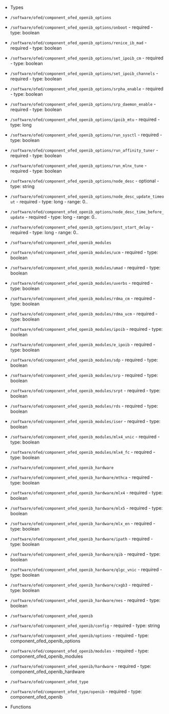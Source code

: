  - Types
  - `/software/ofed/component_ofed_openib_options`
   - `/software/ofed/component_ofed_openib_options/onboot`
    - required
    - type: boolean
   - `/software/ofed/component_ofed_openib_options/renice_ib_mad`
    - required
    - type: boolean
   - `/software/ofed/component_ofed_openib_options/set_ipoib_cm`
    - required
    - type: boolean
   - `/software/ofed/component_ofed_openib_options/set_ipoib_channels`
    - required
    - type: boolean
   - `/software/ofed/component_ofed_openib_options/srpha_enable`
    - required
    - type: boolean
   - `/software/ofed/component_ofed_openib_options/srp_daemon_enable`
    - required
    - type: boolean
   - `/software/ofed/component_ofed_openib_options/ipoib_mtu`
    - required
    - type: long
   - `/software/ofed/component_ofed_openib_options/run_sysctl`
    - required
    - type: boolean
   - `/software/ofed/component_ofed_openib_options/run_affinity_tuner`
    - required
    - type: boolean
   - `/software/ofed/component_ofed_openib_options/run_mlnx_tune`
    - required
    - type: boolean
   - `/software/ofed/component_ofed_openib_options/node_desc`
    - optional
    - type: string
   - `/software/ofed/component_ofed_openib_options/node_desc_update_timeout`
    - required
    - type: long
    - range: 0..
   - `/software/ofed/component_ofed_openib_options/node_desc_time_before_update`
    - required
    - type: long
    - range: 0..
   - `/software/ofed/component_ofed_openib_options/post_start_delay`
    - required
    - type: long
    - range: 0..
  - `/software/ofed/component_ofed_openib_modules`
   - `/software/ofed/component_ofed_openib_modules/ucm`
    - required
    - type: boolean
   - `/software/ofed/component_ofed_openib_modules/umad`
    - required
    - type: boolean
   - `/software/ofed/component_ofed_openib_modules/uverbs`
    - required
    - type: boolean
   - `/software/ofed/component_ofed_openib_modules/rdma_cm`
    - required
    - type: boolean
   - `/software/ofed/component_ofed_openib_modules/rdma_ucm`
    - required
    - type: boolean
   - `/software/ofed/component_ofed_openib_modules/ipoib`
    - required
    - type: boolean
   - `/software/ofed/component_ofed_openib_modules/e_ipoib`
    - required
    - type: boolean
   - `/software/ofed/component_ofed_openib_modules/sdp`
    - required
    - type: boolean
   - `/software/ofed/component_ofed_openib_modules/srp`
    - required
    - type: boolean
   - `/software/ofed/component_ofed_openib_modules/srpt`
    - required
    - type: boolean
   - `/software/ofed/component_ofed_openib_modules/rds`
    - required
    - type: boolean
   - `/software/ofed/component_ofed_openib_modules/iser`
    - required
    - type: boolean
   - `/software/ofed/component_ofed_openib_modules/mlx4_vnic`
    - required
    - type: boolean
   - `/software/ofed/component_ofed_openib_modules/mlx4_fc`
    - required
    - type: boolean
  - `/software/ofed/component_ofed_openib_hardware`
   - `/software/ofed/component_ofed_openib_hardware/mthca`
    - required
    - type: boolean
   - `/software/ofed/component_ofed_openib_hardware/mlx4`
    - required
    - type: boolean
   - `/software/ofed/component_ofed_openib_hardware/mlx5`
    - required
    - type: boolean
   - `/software/ofed/component_ofed_openib_hardware/mlx_en`
    - required
    - type: boolean
   - `/software/ofed/component_ofed_openib_hardware/ipath`
    - required
    - type: boolean
   - `/software/ofed/component_ofed_openib_hardware/qib`
    - required
    - type: boolean
   - `/software/ofed/component_ofed_openib_hardware/qlgc_vnic`
    - required
    - type: boolean
   - `/software/ofed/component_ofed_openib_hardware/cxgb3`
    - required
    - type: boolean
   - `/software/ofed/component_ofed_openib_hardware/nes`
    - required
    - type: boolean
  - `/software/ofed/component_ofed_openib`
   - `/software/ofed/component_ofed_openib/config`
    - required
    - type: string
   - `/software/ofed/component_ofed_openib/options`
    - required
    - type: component_ofed_openib_options
   - `/software/ofed/component_ofed_openib/modules`
    - required
    - type: component_ofed_openib_modules
   - `/software/ofed/component_ofed_openib/hardware`
    - required
    - type: component_ofed_openib_hardware
  - `/software/ofed/component_ofed_type`
   - `/software/ofed/component_ofed_type/openib`
    - required
    - type: component_ofed_openib

 - Functions
